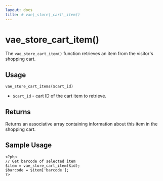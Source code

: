 ```yaml
---
layout: docs
title: # vae\_store\_cart\_item()
---
```


# vae\_store\_cart\_item()

The `vae_store_cart_item()` function retrieves an item from the
visitor's shopping cart.

## Usage

`vae_store_cart_items($cart_id)`

-   `$cart_id` - cart ID of the cart item to retrieve.

## Returns

Returns an associative array containing information about this item in
the shopping cart.

## Sample Usage

    <?php
    // Get barcode of selected item
    $item = vae_store_cart_item($id);
    $barcode = $item['barcode'];
    ?>
